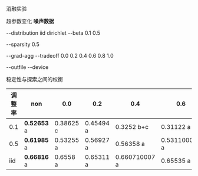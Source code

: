 消融实验

超参数变化 **噪声数据**

--distribution iid dirichlet
--beta 0.1 0.5

--sparsity 0.5

--grad-agg
--tradeoff 0.0 0.2 0.4 0.6 0.8 1.0

--outfile
--device



稳定性与探索之间的权衡



| 调整率 | non           | 0.0       | 0.2       | 0.4           | 0.6           | 0.8       | 1.0           |
| ------ | ------------- | --------- | --------- | ------------- | ------------- | --------- | ------------- |
| 0.1    | **0.52653** a | 0.38625 c | 0.45494 a | 0.3252 b+c    | 0.31122 a     | 0.39197 b | 0.416720003 b |
| 0.5    | **0.61985** a | 0.53255 a | 0.56927 a | 0.56358 a     | 0.531100005 a | 0.56498 a | 0.626300001 a |
| iid    | **0.66816** a | 0.6558 a  | 0.65311 a | 0.660710007 a | 0.65535 a     | 0.64995 a | 0.65926 a     |
